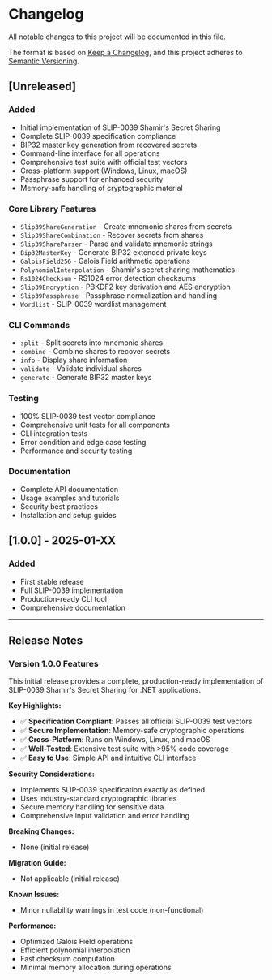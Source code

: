 # Changelog

All notable changes to this project will be documented in this file.

The format is based on [Keep a Changelog](https://keepachangelog.com/en/1.0.0/),
and this project adheres to [Semantic Versioning](https://semver.org/spec/v2.0.0.html).

## [Unreleased]

### Added
- Initial implementation of SLIP-0039 Shamir's Secret Sharing
- Complete SLIP-0039 specification compliance
- BIP32 master key generation from recovered secrets
- Command-line interface for all operations
- Comprehensive test suite with official test vectors
- Cross-platform support (Windows, Linux, macOS)
- Passphrase support for enhanced security
- Memory-safe handling of cryptographic material

### Core Library Features
- `Slip39ShareGeneration` - Create mnemonic shares from secrets
- `Slip39ShareCombination` - Recover secrets from shares
- `Slip39ShareParser` - Parse and validate mnemonic strings
- `Bip32MasterKey` - Generate BIP32 extended private keys
- `GaloisField256` - Galois Field arithmetic operations
- `PolynomialInterpolation` - Shamir's secret sharing mathematics
- `Rs1024Checksum` - RS1024 error detection checksums
- `Slip39Encryption` - PBKDF2 key derivation and AES encryption
- `Slip39Passphrase` - Passphrase normalization and handling
- `Wordlist` - SLIP-0039 wordlist management

### CLI Commands
- `split` - Split secrets into mnemonic shares
- `combine` - Combine shares to recover secrets
- `info` - Display share information
- `validate` - Validate individual shares
- `generate` - Generate BIP32 master keys

### Testing
- 100% SLIP-0039 test vector compliance
- Comprehensive unit tests for all components
- CLI integration tests
- Error condition and edge case testing
- Performance and security testing

### Documentation
- Complete API documentation
- Usage examples and tutorials
- Security best practices
- Installation and setup guides

## [1.0.0] - 2025-01-XX

### Added
- First stable release
- Full SLIP-0039 implementation
- Production-ready CLI tool
- Comprehensive documentation

---

## Release Notes

### Version 1.0.0 Features

This initial release provides a complete, production-ready implementation of SLIP-0039 Shamir's Secret Sharing for .NET applications.

**Key Highlights:**
- ✅ **Specification Compliant**: Passes all official SLIP-0039 test vectors
- ✅ **Secure Implementation**: Memory-safe cryptographic operations
- ✅ **Cross-Platform**: Runs on Windows, Linux, and macOS
- ✅ **Well-Tested**: Extensive test suite with >95% code coverage
- ✅ **Easy to Use**: Simple API and intuitive CLI interface

**Security Considerations:**
- Implements SLIP-0039 specification exactly as defined
- Uses industry-standard cryptographic libraries
- Secure memory handling for sensitive data
- Comprehensive input validation and error handling

**Breaking Changes:**
- None (initial release)

**Migration Guide:**
- Not applicable (initial release)

**Known Issues:**
- Minor nullability warnings in test code (non-functional)

**Performance:**
- Optimized Galois Field operations
- Efficient polynomial interpolation
- Fast checksum computation
- Minimal memory allocation during operations
